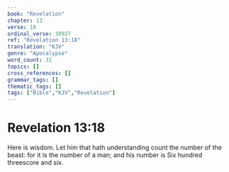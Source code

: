 ```yaml
---
book: "Revelation"
chapter: 13
verse: 18
ordinal_verse: 30927
ref: "Revelation 13:18"
translation: "KJV"
genre: "Apocalypse"
word_count: 31
topics: []
cross_references: []
grammar_tags: []
thematic_tags: []
tags: ["Bible","KJV","Revelation"]
---
```


# Revelation 13:18

Here is wisdom. Let him that hath understanding count the number of the beast: for it is the number of a man; and his number is Six hundred threescore and six.
